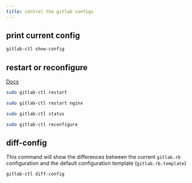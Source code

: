 ```yaml
---
title: control the gitlab configs
---
```


## print current config

```bash
gitlab-ctl show-config
```

## restart or reconfigure

[Docs](https://docs.gitlab.com/ee/administration/restart_gitlab.html)

```bash
sudo gitlab-ctl restart

sudo gitlab-ctl restart nginx

sudo gitlab-ctl status

sudo gitlab-ctl reconfigure
```

## diff-config

This command will show the differences between the current `gitlab.rb` configuration and the default configuration template (`gitlab.rb.template`)

```bash
gitlab-ctl diff-config
```
